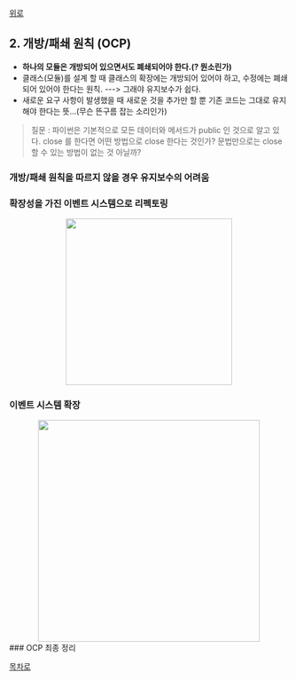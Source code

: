 [위로](./summary.md)



## 2. 개방/패쇄 원칙 (OCP)

* **하나의 모듈은 개방되어 있으면서도 폐쇄되어야 한다.(? 뭔소린가)**
* 클래스(모듈)를 설계 할 때 클래스의 확장에는 개방되어 있어야 하고, 수정에는 폐쇄되어 있어야 한다는 원칙. ---> 그래야 유지보수가 쉽다.
* 새로운 요구 사항이 발생했을 때 새로운 것을 추가만 할 뿐 기존 코드는 그대로 유지해야 한다는 뜻...(무슨 뜬구름 잡는 소리인가)

> 질문 : 파이썬은 기본적으로 모든 데이터와 메서드가 public 인 것으로 알고 있다. close 를 한다면 어떤 방법으로 close 한다는 것인가? 문법만으로는 close 할 수 있는 방법이 없는 것 아닐까?

### 개방/패쇄 원칙을 따르지 않을 경우 유지보수의 어려움

### 확장성을 가진 이벤트 시스템으로 리펙토링

<div style="text-align:center;">
<img src="https://github.com/jongwon/python-cleancode/raw/master/ch4/images/2_ocp_1.png" width="300"/>
</div>

### 이벤트 시스템 확장

<div style="text-align:center;">
<img src="https://github.com/jongwon/python-cleancode/raw/master/ch4/images/2_ocp_2.png" width="400"/>
</div>
### OCP 최종 정리

[목차로](./summary.md)